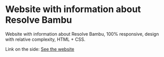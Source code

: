 # Website with information about Resolve Bambu
Website with information about Resolve Bambu, 100% responsive, design with relative complexity, HTML + CSS.

Link on the side: <a href="https://dec1o.github.io/Resolve_Bambu/">See the website</a>
